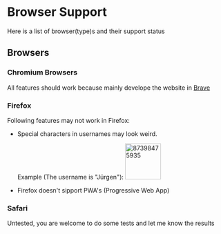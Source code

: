 # Browser Support

Here is a list of browser(type)s and their support status

## Browsers

### Chromium Browsers

All features should work because mainly develope the website in [Brave](https://brave.com/)

### Firefox

Following features may not work in Firefox:

- Special characters in usernames may look weird. 
  
  Example (The username is "Jürgen"):
  <img title="" src="https://user-images.githubusercontent.com/55847228/169602420-6629fd2e-9ef0-4127-9f39-3bfb137fc98a.PNG" alt="87398475935" data-align="inline" width="83">

- Firefox doesn't sipport PWA's (Progressive Web App)

### Safari

Untested, you are welcome to do some tests and let me know the results
